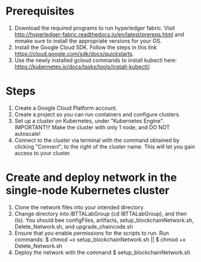 # Prerequisites
1. Download the required programs to run hyperledger fabric. Visit http://hyperledger-fabric.readthedocs.io/en/latest/prereqs.html and mmake sure to install the appropriate versions for your OS.
2. Install the Google Cloud SDK. Follow the steps in this link https://cloud.google.com/sdk/docs/quickstarts.
3. Use the newly installed gcloud commands to install kubectl here: https://kubernetes.io/docs/tasks/tools/install-kubectl/.
# Steps
1. Create a Google Cloud Platform account.
2. Create a project so you can run containers and configure clusters.
3. Set up a cluster on Kubernetes, under "Kubernetes Engine". IMPORTANT!!! Make the cluster with only 1 node, and DO NOT autoscale!
4. Connect to the cluster via terminal with the command obtained by clicking "Connect", to the right of the cluster name. This will let you gain access to your cluster.
# Create and deploy network in the single-node Kubernetes cluster
1. Clone the network files into your intended directory.
2. Change directory into IBTTALabGroup (cd IBTTALabGroup), and then (ls). You should bee configFiles, artifacts, setup_blockchainNetwork.sh, Delete_Network.sh, and upgrade_chaincode.sh
3. Ensure that you enable permissions for the scripts to run. Run commands: $ chmod +x setup_blockchainNetwork.sh || $ chmod +x Delete_Network.sh
4. Deploy the network with the command $ setup_blockchainNetwork.sh
